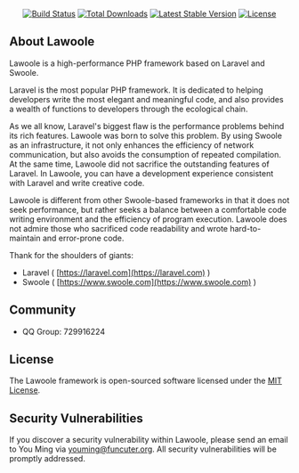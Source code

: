<p align="center">
<a href="https://travis-ci.org/lawoole/lawoole"><img src="https://travis-ci.org/lawoole/lawoole.svg" alt="Build Status"></a>
<a href="https://packagist.org/packages/lawoole/lawoole"><img src="https://poser.pugx.org/lawoole/lawoole/d/total.svg" alt="Total Downloads"></a>
<a href="https://packagist.org/packages/lawoole/lawoole"><img src="https://poser.pugx.org/lawoole/lawoole/v/stable.svg" alt="Latest Stable Version"></a>
<a href="https://packagist.org/packages/lawoole/lawoole"><img src="https://poser.pugx.org/lawoole/lawoole/license.svg" alt="License"></a>
</p>

## About Lawoole

Lawoole is a high-performance PHP framework based on Laravel and Swoole.

Laravel is the most popular PHP framework. It is dedicated to helping developers write the most elegant and meaningful code, and also provides a wealth of functions to developers through the ecological chain.

As we all know, Laravel's biggest flaw is the performance problems behind its rich features. Lawoole was born to solve this problem.
By using Swoole as an infrastructure, it not only enhances the efficiency of network communication, but also avoids the consumption of repeated compilation. At the same time, Lawoole did not sacrifice the outstanding features of Laravel. In Lawoole, you can have a development experience consistent with Laravel and write creative code.

Lawoole is different from other Swoole-based frameworks in that it does not seek performance, but rather seeks a balance between a comfortable code writing environment and the efficiency of program execution. Lawoole does not admire those who sacrificed code readability and wrote hard-to-maintain and error-prone code.

Thank for the shoulders of giants:

- Laravel ( [https://laravel.com](https://laravel.com) )
- Swoole ( [https://www.swoole.com](https://www.swoole.com) )

## Community

- QQ Group: 729916224

## License

The Lawoole framework is open-sourced software licensed under the [MIT License](http://opensource.org/licenses/MIT).

## Security Vulnerabilities

If you discover a security vulnerability within Lawoole, please send an email to You Ming via [youming@funcuter.org](mailto:youming@funcuter.org). All security vulnerabilities will be promptly addressed.

